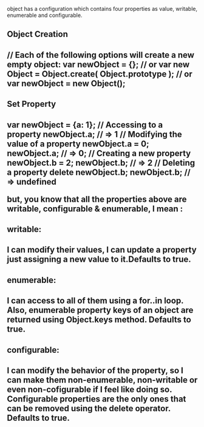 object has a configuration which contains four properties as value, writable, enumerable and configurable.

<h2>Object Creation<h2>  
// Each of the following options will create a new empty object:  
var newObject = {};  
// or  
var new Object = Object.create( Object.prototype );  
// or  
var newObject = new Object();  
  
<h2>Set Property<h2>  
var newObject = {a: 1};  
// Accessing to a property  
newObject.a; // => 1  
// Modifying the value of a property  
newObject.a = 0;  
newObject.a; // => 0;  
// Creating a new property  
newObject.b = 2;  
newObject.b; // => 2  
// Deleting a property    
delete newObject.b;  
newObject.b; // => undefined  

  
but, you know that all the properties above are writable, configurable & enumerable, I mean :  

<h2>writable:<h2> 
I can modify their values, I can update a property just assigning a new value to it.Defaults to true.
<h2>enumerable:<h2> 
I can access to all of them using a for..in loop. Also, enumerable property keys of an object are returned using Object.keys method. Defaults to true.
<h2>configurable:<h2> 
I can modify the behavior of the property, so I can make them non-enumerable, non-writable or even non-cofigurable if I feel like doing so. Configurable properties are the only ones that can be removed using the delete operator. Defaults to true.
